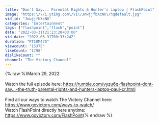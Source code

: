 ```yaml
---
title: "Don't Say... Parental Rights & Hunter's Laptop | FlashPoint"
image: "https:\/\/i.ytimg.com\/vi\/JnwjjfbXcNU\/hqdefault.jpg"
vid_id: "JnwjjfbXcNU"
categories: "Entertainment"
tags: ["flashpoint","flash","point"]
date: "2022-03-31T21:23:20+03:00"
vid_date: "2022-03-31T00:33:24Z"
duration: "PT18M47S"
viewcount: "15375"
likeCount: "1798"
dislikeCount: ""
channel: "The Victory Channel"
---
```

{% raw %}March 29, 2022<br /><br />Watch the full episode here: <a rel="nofollow" target="blank" href="https://rumble.com/vyzu6q-flashpoint-dont-say...-the-truth-parental-rights-and-hunters-laptop-paul-cr.html">https://rumble.com/vyzu6q-flashpoint-dont-say...-the-truth-parental-rights-and-hunters-laptop-paul-cr.html</a><br /><br />Find all our ways to watch The Victory Channel here: <a rel="nofollow" target="blank" href="https://www.govictory.com/ways-to-watch/">https://www.govictory.com/ways-to-watch/</a><br />Watch FlashPoint directly here anytime: <a rel="nofollow" target="blank" href="https://www.govictory.com/FlashPoint​">https://www.govictory.com/FlashPoint​</a>{% endraw %}
